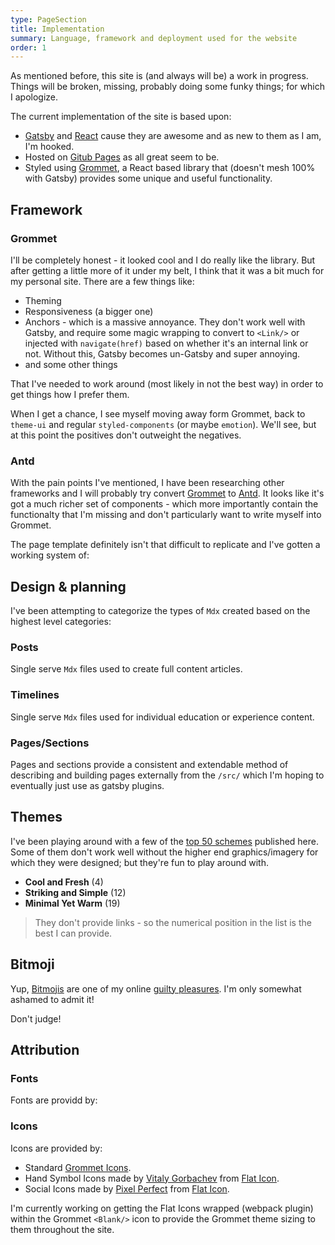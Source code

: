 ```yaml
---
type: PageSection
title: Implementation
summary: Language, framework and deployment used for the website
order: 1
---
```


As mentioned before, this site is (and always will be) a work in progress.  Things will be broken, missing, probably doing some funky things; for which I apologize.

The current implementation of the site is based upon:

- [Gatsby](https://www.gatsbyjs.com/) and [React](https://reactjs.org/) cause they are awesome and as new to them as I am, I'm hooked.
- Hosted on [Gitub Pages](https://pages.github.com/) as all great seem to be.
- Styled using [Grommet](https://v2.grommet.io/), a React based library that (doesn't mesh 100% with Gatsby) provides some unique and useful functionality.  

## Framework
### Grommet

I'll be completely honest - it looked cool and I do really like the library.  But after getting a little more of it under my belt, I think that it was a bit much for my personal site.  There are a few things like:

- Theming
- Responsiveness (a bigger one)
- Anchors - which is a massive annoyance.  They don't work well with Gatsby, and require some magic wrapping to convert to `<Link/>` or injected with `navigate(href)` based on whether it's an internal link or not.  Without this, Gatsby becomes un-Gatsby and super annoying.
- and some other things

That I've needed to work around (most likely in not the best way) in order to get things how I prefer them.

When I get a chance, I see myself moving away form Grommet, back to `theme-ui` and regular `styled-components` (or maybe `emotion`).  We'll see, but at this point the positives don't outweight the negatives.
### Antd

With the pain points I've mentioned, I have been researching other frameworks and I will probably try convert [Grommet](https://v2.grommet.io/) to [Antd](https://ant.design/).  It looks like it's got a much richer set of components - which more importantly contain the functionalty that I'm missing and don't particularly want to write myself into Grommet.

The page template definitely isn't that difficult to replicate and I've gotten a working system of:

## Design & planning

I've been attempting to categorize the types of `Mdx` created based on the highest level categories:

### Posts

Single serve `Mdx` files used to create full content articles.

### Timelines

Single serve `Mdx` files used for individual education or experience content.

### Pages/Sections

Pages and sections provide a consistent and extendable method of describing and building pages externally from the `/src/` which I'm hoping to eventually just use as gatsby plugins.  

## Themes

I've been playing around with a few of the [top 50 schemes](https://visme.co/blog/website-color-schemes/) published here.   Some of them don't work well without the higher end graphics/imagery for which they were designed; but they're fun to play around with.

- **Cool and Fresh** (4)
- **Striking and Simple** (12)
- **Minimal Yet Warm** (19)

> They don't provide links - so the numerical position in the list is the best I can provide.

## Bitmoji

Yup, [Bitmojis](https://www.bitmoji.com/) are one of my online [guilty pleasures](https://en.wikipedia.org/wiki/Guilty_pleasure).  I'm only somewhat ashamed to admit it!

Don't judge!

## Attribution

### Fonts

Fonts are providd by:



### Icons

Icons are provided by:

- Standard [Grommet Icons](https://icons.grommet.io/).
- Hand Symbol Icons made by [Vitaly Gorbachev](https://www.flaticon.com/authors/vitaly-gorbachev) from [Flat Icon](https://www.flaticon.com/).
- Social Icons made by [Pixel Perfect](https://www.flaticon.com/authors/pixel-perfect) from [Flat Icon](https://www.flaticon.com/).

I'm currently working on getting the Flat Icons wrapped (webpack plugin) within the Grommet `<Blank/>` icon to provide the Grommet theme sizing to them throughout the site.

